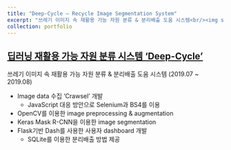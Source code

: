 ```yaml
---
title: "Deep-Cycle — Recycle Image Segmentation System"
excerpt: "쓰레기 이미지 속 재활용 가능 자원 분류 & 분리배출 도움 시스템<br/><img src='/images/500x300.png'>"
collection: portfolio
---
```


## [딥러닝 재활용 가능 자원 분류 시스템 ‘Deep-Cycle’](https://github.com/dbguide-korea4/Deep-Cycle)

쓰레기 이미지 속 재활용 가능 자원 분류 & 분리배출 도움 시스템 (2019.07 ~ 2019.08)

- Image data 수집 ‘Crawsel’ 개발
  - JavaScript 대응 방안으로 Selenium과 BS4를 이용
- OpenCV를 이용한 image preprocessing & augmentation
- Keras Mask R-CNN을 이용한 image segmentation
- Flask기반 Dash를 사용한 사용자 dashboard 개발
  - SQLite를 이용한 분리배출 방법 제공

